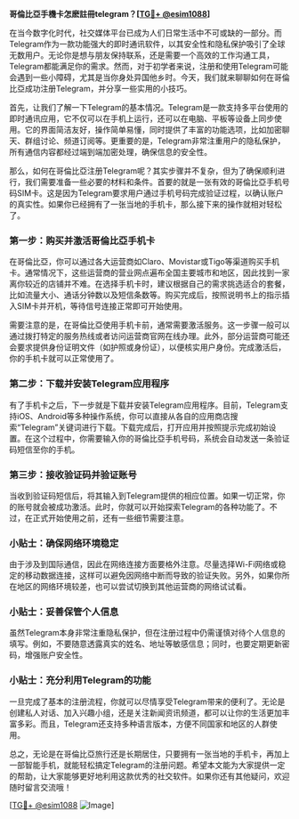 **哥倫比亞手機卡怎麽註冊telegram？[[TG💪+ @esim1088](https://t.me/s/esim1088)]**

在当今数字化时代，社交媒体平台已成为人们日常生活中不可或缺的一部分。而Telegram作为一款功能强大的即时通讯软件，以其安全性和隐私保护吸引了全球无数用户。无论你是想与朋友保持联系，还是需要一个高效的工作沟通工具，Telegram都能满足你的需求。然而，对于初学者来说，注册和使用Telegram可能会遇到一些小障碍，尤其是当你身处异国他乡时。今天，我们就来聊聊如何在哥倫比亞成功注册Telegram，并分享一些实用的小技巧。

首先，让我们了解一下Telegram的基本情况。Telegram是一款支持多平台使用的即时通讯应用，它不仅可以在手机上运行，还可以在电脑、平板等设备上同步使用。它的界面简洁友好，操作简单易懂，同时提供了丰富的功能选项，比如加密聊天、群组讨论、频道订阅等。更重要的是，Telegram非常注重用户的隐私保护，所有通信内容都经过端到端加密处理，确保信息的安全性。

那么，如何在哥倫比亞注册Telegram呢？其实步骤并不复杂，但为了确保顺利进行，我们需要准备一些必要的材料和条件。首要的就是一张有效的哥倫比亞手机号码SIM卡。这是因为Telegram要求用户通过手机号码完成验证过程，以确认账户的真实性。如果你已经拥有了一张当地的手机卡，那么接下来的操作就相对轻松了。

### 第一步：购买并激活哥倫比亞手机卡

在哥倫比亞，你可以通过各大运营商如Claro、Movistar或Tigo等渠道购买手机卡。通常情况下，这些运营商的营业网点遍布全国主要城市和地区，因此找到一家离你较近的店铺并不难。在选择手机卡时，建议根据自己的需求挑选适合的套餐，比如流量大小、通话分钟数以及短信条数等。购买完成后，按照说明书上的指示插入SIM卡并开机，等待信号连接正常即可开始使用。

需要注意的是，在哥倫比亞使用手机卡前，通常需要激活服务。这一步骤一般可以通过拨打特定的服务热线或者访问运营商官网在线办理。此外，部分运营商可能还会要求提供身份证明文件（如护照或身份证），以便核实用户身份。完成激活后，你的手机卡就可以正常使用了。

### 第二步：下载并安装Telegram应用程序

有了手机卡之后，下一步就是下载并安装Telegram应用程序。目前，Telegram支持iOS、Android等多种操作系统，你可以直接从各自的应用商店搜索“Telegram”关键词进行下载。下载完成后，打开应用并按照提示完成初始设置。在这个过程中，你需要输入你的哥倫比亞手机号码，系统会自动发送一条验证码短信至你的手机。

### 第三步：接收验证码并验证账号

当收到验证码短信后，将其输入到Telegram提供的相应位置。如果一切正常，你的账号就会被成功激活。此时，你就可以开始探索Telegram的各种功能了。不过，在正式开始使用之前，还有一些细节需要注意。

### 小贴士：确保网络环境稳定

由于涉及到国际通信，因此在网络连接方面要格外注意。尽量选择Wi-Fi网络或稳定的移动数据连接，这样可以避免因网络中断而导致的验证失败。另外，如果你所在地区的网络环境较差，也可以尝试切换到其他运营商的网络试试看。

### 小贴士：妥善保管个人信息

虽然Telegram本身非常注重隐私保护，但在注册过程中仍需谨慎对待个人信息的填写。例如，不要随意透露真实的姓名、地址等敏感信息；同时，也要定期更新密码，增强账户安全性。

### 小贴士：充分利用Telegram的功能

一旦完成了基本的注册流程，你就可以尽情享受Telegram带来的便利了。无论是创建私人对话、加入兴趣小组，还是关注新闻资讯频道，都可以让你的生活更加丰富多彩。而且，Telegram还支持多种语言版本，方便不同国家和地区的人群使用。

总之，无论是在哥倫比亞旅行还是长期居住，只要拥有一张当地的手机卡，再加上一部智能手机，就能轻松搞定Telegram的注册问题。希望本文能为大家提供一定的帮助，让大家能够更好地利用这款优秀的社交软件。如果你还有其他疑问，欢迎随时留言交流哦！

[[TG💪+ @esim1088](https://t.me/s/esim1088) ![Image](https://i.postimg.cc/4NQfJmqS/Snipaste-2025-05-13-00-14-12.png)]
